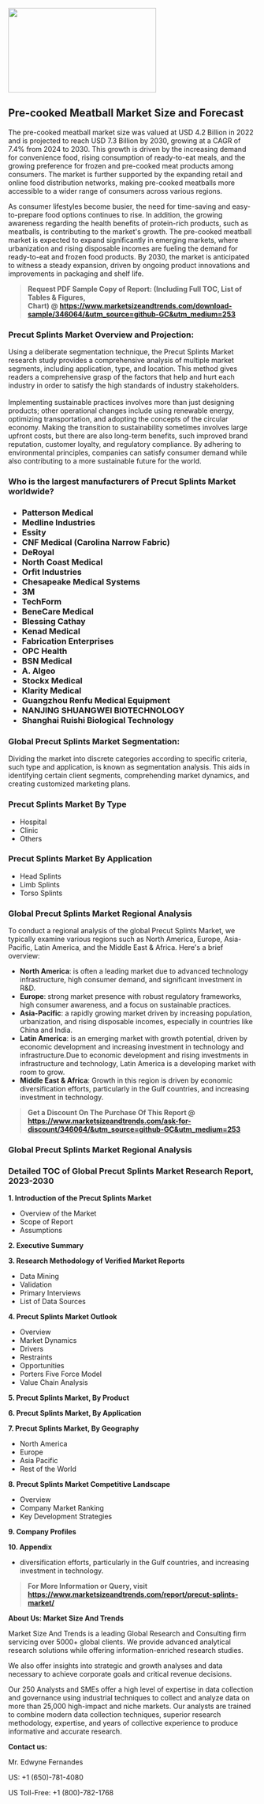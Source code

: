 <p><img class="alignnone size-medium wp-image-20088" src="https://ffe5etoiles.com/wp-content/uploads/2024/12/MST1-300x171.png" alt="" width="300" height="171" /></p><h2>Pre-cooked Meatball Market Size and Forecast</h2><p>The pre-cooked meatball market size was valued at USD 4.2 Billion in 2022 and is projected to reach USD 7.3 Billion by 2030, growing at a CAGR of 7.4% from 2024 to 2030. This growth is driven by the increasing demand for convenience food, rising consumption of ready-to-eat meals, and the growing preference for frozen and pre-cooked meat products among consumers. The market is further supported by the expanding retail and online food distribution networks, making pre-cooked meatballs more accessible to a wider range of consumers across various regions.</p><p>As consumer lifestyles become busier, the need for time-saving and easy-to-prepare food options continues to rise. In addition, the growing awareness regarding the health benefits of protein-rich products, such as meatballs, is contributing to the market's growth. The pre-cooked meatball market is expected to expand significantly in emerging markets, where urbanization and rising disposable incomes are fueling the demand for ready-to-eat and frozen food products. By 2030, the market is anticipated to witness a steady expansion, driven by ongoing product innovations and improvements in packaging and shelf life.</p></p><blockquote id="" class=""><strong>Request PDF Sample Copy of Report: (Including Full TOC, List of Tables &amp; Figures, Chart)&nbsp;@&nbsp;<strong><a href="https://www.marketsizeandtrends.com/download-sample/346064/&utm_source=github-GC&utm_medium=253" target="_blank">https://www.marketsizeandtrends.com/download-sample/346064/&utm_source=github-GC&utm_medium=253</a></strong></strong></blockquote><h3 id="" class="">Precut Splints Market&nbsp;Overview and Projection:</h3><p id="" class="">Using a deliberate segmentation technique, the Precut Splints Market research study provides a comprehensive analysis of multiple market segments, including application, type, and location. This method gives readers a comprehensive grasp of the factors that help and hurt each industry in order to satisfy the high standards of industry stakeholders. <br /> <br />Implementing sustainable practices involves more than just designing products; other operational changes include using renewable energy, optimizing transportation, and adopting the concepts of the circular economy. Making the transition to sustainability sometimes involves large upfront costs, but there are also long-term benefits, such improved brand reputation, customer loyalty, and regulatory compliance. By adhering to environmental principles, companies can satisfy consumer demand while also contributing to a more sustainable future for the world.</p><h3 id="" class="">Who is the largest manufacturers of&nbsp;Precut Splints Market worldwide?</h3><h3 class=""><p><ul><li>Patterson Medical </li><li> Medline Industries </li><li> Essity </li><li> CNF Medical (Carolina Narrow Fabric) </li><li> DeRoyal </li><li> North Coast Medical </li><li> Orfit Industries </li><li> Chesapeake Medical Systems </li><li> 3M </li><li> TechForm </li><li> BeneCare Medical </li><li> Blessing Cathay </li><li> Kenad Medical </li><li> Fabrication Enterprises </li><li> OPC Health </li><li> BSN Medical </li><li> A. Algeo </li><li> Stockx Medical </li><li> Klarity Medical </li><li> Guangzhou Renfu Medical Equipment </li><li> NANJING SHUANGWEI BIOTECHNOLOGY </li><li> Shanghai Ruishi Biological Technology</li></ul></p></h3><h3 id="" class="">Global&nbsp;Precut Splints Market Segmentation:</h3><p id="" class="">Dividing the market into discrete categories according to specific criteria, such type and application, is known as segmentation analysis. This aids in identifying certain client segments, comprehending market dynamics, and creating customized marketing plans.</p><h3 id="" class="">Precut Splints Market&nbsp;By Type</h3><p><p><ul><li>Hospital</li><li> Clinic</li><li> Others</p></li></ul></p></p><h3 id="" class="">Precut Splints Market&nbsp;By Application</h3><p class=""><p><ul><li>Head Splints</li><li> Limb Splints</li><li> Torso Splints</li></ul></p></p><h3 id="" class="">Global Precut Splints Market Regional Analysis</h3><p id="" class="">To conduct a regional analysis of the global Precut Splints Market, we typically examine various regions such as North America, Europe, Asia-Pacific, Latin America, and the Middle East &amp; Africa. Here's a brief overview:</p><ul><li><strong>North America</strong>: is often a leading market due to advanced technology infrastructure, high consumer demand, and significant investment in R&amp;D.</li><li><strong>Europe</strong>: strong market presence with robust regulatory frameworks, high consumer awareness, and a focus on sustainable practices.</li><li><strong>Asia-Pacific</strong>: a rapidly growing market driven by increasing population, urbanization, and rising disposable incomes, especially in countries like China and India.</li><li><strong>Latin America</strong>: is an emerging market with growth potential, driven by economic development and increasing investment in technology and infrastructure.Due to economic development and rising investments in infrastructure and technology, Latin America is a developing market with room to grow.</li><li><strong>Middle East &amp; Africa</strong>: Growth in this region is driven by economic diversification efforts, particularly in the Gulf countries, and increasing investment in technology.</li></ul><blockquote id="" class=""><strong>Get a Discount On The Purchase Of This Report @ <strong><a href="https://www.marketsizeandtrends.com/ask-for-discount/346064/&utm_source=github-GC&utm_medium=253" target="_blank">https://www.marketsizeandtrends.com/ask-for-discount/346064/&utm_source=github-GC&utm_medium=253</a></strong></strong></blockquote><h3 id="" class="">Global Precut Splints Market Regional Analysis</h3><h3 id="" class="">Detailed TOC of Global Precut Splints Market Research Report, 2023-2030</h3><p id="" class=""><strong>1. Introduction of the Precut Splints Market</strong></p><ul><li>Overview of the Market</li><li>Scope of Report</li><li>Assumptions</li></ul><p id="" class=""><strong>2. Executive Summary</strong></p><p id="" class=""><strong>3. Research Methodology of Verified Market Reports</strong></p><ul><li>Data Mining</li><li>Validation</li><li>Primary Interviews</li><li>List of Data Sources</li></ul><p id="" class=""><strong>4. Precut Splints Market Outlook</strong></p><ul><li>Overview</li><li>Market Dynamics</li><li>Drivers</li><li>Restraints</li><li>Opportunities</li><li>Porters Five Force Model</li><li>Value Chain Analysis</li></ul><p id="" class=""><strong>5. Precut Splints Market, By Product</strong></p><p id="" class=""><strong>6. Precut Splints Market, By Application</strong></p><p id="" class=""><strong>7. Precut Splints Market, By Geography</strong></p><ul><li>North America</li><li>Europe</li><li>Asia Pacific</li><li>Rest of the World</li></ul><p id="" class=""><strong>8. Precut Splints Market Competitive Landscape</strong></p><ul><li>Overview</li><li>Company Market Ranking</li><li>Key Development Strategies</li></ul><p id="" class=""><strong>9. Company Profiles</strong></p><p id="" class=""><strong>10. Appendix</strong></p><ul><li>diversification efforts, particularly in the Gulf countries, and increasing investment in technology.</li></ul><blockquote id="" class=""><strong>For More Information or Query, visit <strong><strong><a href="https://www.marketsizeandtrends.com/report/precut-splints-market/" target="_blank">https://www.marketsizeandtrends.com/report/precut-splints-market/</a></strong></strong></strong></blockquote><p id="" class=""><strong>About Us: Market Size And Trends</strong></p><p id="" class="">Market Size And Trends is a leading Global Research and Consulting firm servicing over 5000+ global clients. We provide advanced analytical research solutions while offering information-enriched research studies.</p><p id="" class="">We also offer insights into strategic and growth analyses and data necessary to achieve corporate goals and critical revenue decisions.</p><p id="" class="">Our 250 Analysts and SMEs offer a high level of expertise in data collection and governance using industrial techniques to collect and analyze data on more than 25,000 high-impact and niche markets. Our analysts are trained to combine modern data collection techniques, superior research methodology, expertise, and years of collective experience to produce informative and accurate research.</p><p id="" class=""><strong>Contact us:</strong></p><p id="" class="">Mr. Edwyne Fernandes</p><p id="" class="">US: +1 (650)-781-4080</p><p id="" class="">US Toll-Free: +1 (800)-782-1768</p>
